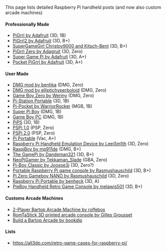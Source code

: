 This page lists detailed Raspberry Pi handheld posts (and now also custom arcade machines)

#### Professionally Made

* [PiGrrl by Adafruit](https://learn.adafruit.com/pigrrl-raspberry-pi-gameboy/overview) (3D, 1B)
* [PiGrrl2 by Adafruit](https://learn.adafruit.com/pigrrl-2/overview) (3D, B+)
* [SuperGameGirl Christov9000 and Kitsch-Bent](http://www.supergamegirl.com/) (3D, B+)
* [PiGrrl Zero by Adagruit](https://learn.adafruit.com/pigrrl-zero/overview) (3D, Zero)
* [Super Game Pi by Adafruit](https://learn.adafruit.com/super-game-pi) (3D, A+)
* [Pocket PiGrrl by Adafruit](https://learn.adafruit.com/pocket-pigrrl/) (3D, A+)

#### User Made

* [DMG mod by bentika](http://imgur.com/a/shoci) (DMG, Zero)
* [DMG mod by elliptichyperboloid](https://imgur.com/gallery/XBXNu) (DMG, Zero)
* [Game Boy Zero by Wermy](http://sudomod.com/wiki/index.php?title=Game_Boy_Zero) (DMG, Zero)
* [Pi-Station Portable](http://drewsrobots.blogspot.com/2015/06/building-my-psp-pistation-portable.html) (3D, 1B)
* [Pi-Pocket by WarriorRocker](http://www.xodustech.com/projects/raspberry-pi-gameboy-pocket) (MGB, 1B)
* [Super Pi Boy](https://superpiboy.wordpress.com/) (DMG, 1B)
* [Game Boy PC](http://www.retrovia.ie/showthread.php/8491-Game-Boy-PC-(Raspberry-Pi)) (DMG, 1B)
* [PiPS](http://www.instructables.com/id/PiPS-Pi-Portable-Station-a-Raspberry-Pi-Gaming-Han/?ALLSTEPS) (3D, 1B)
* [PSPi 1.0](https://retropie.org.uk/forum/topic/2201/pspi-1-0-psp-raspberry-pi-zero-retropie-mod) (PSP, Zero)
* [PSPi 2.0](https://retropie.org.uk/forum/topic/2217/pspi-2-0-psp-raspberry-pi-zero-build-progress) (PSP, Zero)
* [Pi Portable](https://retropie.org.uk/forum/topic/1047/pi-portable) (Vac, A+)
* [Raspberry Pi Handheld Emulation Device by LeejSm1th](http://imgur.com/a/9Rvfd) (3D, Zero)
* [RaspiBoy by mp911de](http://www.instructables.com/id/RaspiBoy-Raspberry-Pi-Gameboy-SuperPiBoy-A-Raspber/?ALLSTEPS) (DMG, B+)
* [The GamePi by Dandeman321](http://cookingcircuits.com/home/thegamepi) (3D, B+)
* [NeoPiGamer by Tekkaman_Slade](https://retropie.org.uk/forum/topic/960/neopigamer) (GBA, Zero)
* [Pi-Boy Classic by Jooxoe3i](http://www.thingiverse.com/thing:920594) (3D, Zero?)
* [Portable Raspberry Pi game console by Rasmushauschild](http://www.thingiverse.com/thing:939901) (3D, B+)
* [Pi Zero Gameboy NANO by Rasmushauschild](http://www.thingiverse.com/thing:1334253) (3D, Zero)
* [Raspberry Pi Portable by benheck](http://www.thingiverse.com/thing:110354) (3D, A)
* [PieBoy Handheld Retro Game Console by melawis501](https://www.thingiverse.com/thing:1681431) (3D, B+)

#### Customs Arcade Machines

* [2-Player Bartop Arcade Machine by rolfebox](http://www.instructables.com/id/2-Player-Bartop-Arcade-Machine-Powered-by-Pi/?ALLSTEPS)
* [RomTaStick 3D printed arcade console by Gilles Grousset](http://blog.backelite.com/blog/2016/07/29/romtastick-3d-printed-arcade-console/)
* [Build a Bartop Arcade by bookdip](http://www.buildabartoparcade.com/)

#### Lists

* https://all3dp.com/retro-game-cases-for-raspberry-pi/